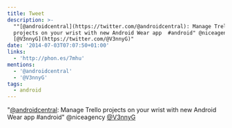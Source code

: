 ```yaml
---
title: Tweet
description: >-
  ""[@androidcentral](https://twitter.com/@androidcentral): Manage Trello
  projects on your wrist with new Android Wear app  #android" @niceagency
  [@V3nnyG](https://twitter.com/@V3nnyG)"
date: '2014-07-03T07:07:50+01:00'
links:
  - 'http://phon.es/7mhu'
mentions:
  - '@androidcentral'
  - '@V3nnyG'
tags:
  - android
---
```

"[@androidcentral](https://twitter.com/@androidcentral): Manage Trello projects on your wrist with new Android Wear app  #android" @niceagency [@V3nnyG](https://twitter.com/@V3nnyG)
